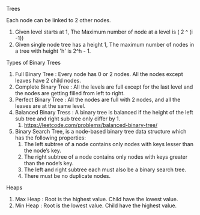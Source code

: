 Trees

Each node can be linked to 2 other nodes.

1. Given level starts at 1, The Maximum number of node at a level is ( 2 ^ (i -1))
2. Given single node tree has a height 1, The maximum number of nodes in a tree with height 'h' is 2^h - 1.

Types of Binary Trees
1. Full Binary Tree : Every node has 0 or 2 nodes. All the nodes except leaves have 2 child nodes.
2. Complete Binary Tree : All the levels are full except for the last level and the nodes are getting filled from left to right.
3. Perfect Binary Tree : All the nodes are full with 2 nodes, and all the leaves are at the same level.
4. Balanced Binary Tress : A binary tree is balanced if the height of the left sub tree and right sub tree only differ by 1.
    1. https://leetcode.com/problems/balanced-binary-tree/
5. Binary Search Tree, is a node-based binary tree data structure which has the following properties:
   1. The left subtree of a node contains only nodes with keys lesser than the node’s key.
   2. The right subtree of a node contains only nodes with keys greater than the node’s key.
   3. The left and right subtree each must also be a binary search tree.
   4. There must be no duplicate nodes.
   
   
Heaps

1. Max Heap : Root is the highest value. Child have the lowest value.
2. Min Heap : Root is the lowest value. Child have the highest value.

